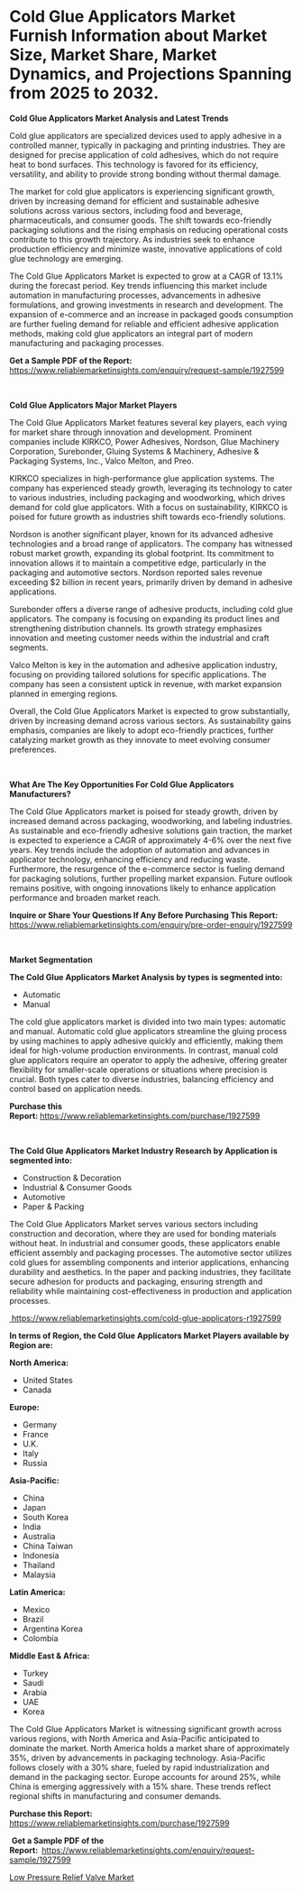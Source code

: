 <p><h1>Cold Glue Applicators Market Furnish Information about Market Size, Market Share, Market Dynamics, and Projections Spanning from 2025 to 2032.</h1></p><p><strong>Cold Glue Applicators Market Analysis and Latest Trends</strong></p>
<p><p>Cold glue applicators are specialized devices used to apply adhesive in a controlled manner, typically in packaging and printing industries. They are designed for precise application of cold adhesives, which do not require heat to bond surfaces. This technology is favored for its efficiency, versatility, and ability to provide strong bonding without thermal damage.</p><p>The market for cold glue applicators is experiencing significant growth, driven by increasing demand for efficient and sustainable adhesive solutions across various sectors, including food and beverage, pharmaceuticals, and consumer goods. The shift towards eco-friendly packaging solutions and the rising emphasis on reducing operational costs contribute to this growth trajectory. As industries seek to enhance production efficiency and minimize waste, innovative applications of cold glue technology are emerging.</p><p>The Cold Glue Applicators Market is expected to grow at a CAGR of 13.1% during the forecast period. Key trends influencing this market include automation in manufacturing processes, advancements in adhesive formulations, and growing investments in research and development. The expansion of e-commerce and an increase in packaged goods consumption are further fueling demand for reliable and efficient adhesive application methods, making cold glue applicators an integral part of modern manufacturing and packaging processes.</p></p>
<p><strong>Get a Sample PDF of the Report:&nbsp;</strong> <a href="https://www.reliablemarketinsights.com/enquiry/request-sample/1927599?utm_campaign=3507&utm_medium=2&utm_source=Github&utm_content=ia&utm_term=28032025&utm_id=cold-glue-applicators">https://www.reliablemarketinsights.com/enquiry/request-sample/1927599</a></p>
<p>&nbsp;</p>
<p><strong>Cold Glue Applicators Major Market Players</strong></p>
<p><p>The Cold Glue Applicators Market features several key players, each vying for market share through innovation and development. Prominent companies include KIRKCO, Power Adhesives, Nordson, Glue Machinery Corporation, Surebonder, Gluing Systems & Machinery, Adhesive & Packaging Systems, Inc., Valco Melton, and Preo.</p><p>KIRKCO specializes in high-performance glue application systems. The company has experienced steady growth, leveraging its technology to cater to various industries, including packaging and woodworking, which drives demand for cold glue applicators. With a focus on sustainability, KIRKCO is poised for future growth as industries shift towards eco-friendly solutions.</p><p>Nordson is another significant player, known for its advanced adhesive technologies and a broad range of applicators. The company has witnessed robust market growth, expanding its global footprint. Its commitment to innovation allows it to maintain a competitive edge, particularly in the packaging and automotive sectors. Nordson reported sales revenue exceeding $2 billion in recent years, primarily driven by demand in adhesive applications.</p><p>Surebonder offers a diverse range of adhesive products, including cold glue applicators. The company is focusing on expanding its product lines and strengthening distribution channels. Its growth strategy emphasizes innovation and meeting customer needs within the industrial and craft segments.</p><p>Valco Melton is key in the automation and adhesive application industry, focusing on providing tailored solutions for specific applications. The company has seen a consistent uptick in revenue, with market expansion planned in emerging regions.</p><p>Overall, the Cold Glue Applicators Market is expected to grow substantially, driven by increasing demand across various sectors. As sustainability gains emphasis, companies are likely to adopt eco-friendly practices, further catalyzing market growth as they innovate to meet evolving consumer preferences.</p></p>
<p>&nbsp;</p>
<p><strong>What Are The Key Opportunities For Cold Glue Applicators Manufacturers?</strong></p>
<p><p>The Cold Glue Applicators market is poised for steady growth, driven by increased demand across packaging, woodworking, and labeling industries. As sustainable and eco-friendly adhesive solutions gain traction, the market is expected to experience a CAGR of approximately 4-6% over the next five years. Key trends include the adoption of automation and advances in applicator technology, enhancing efficiency and reducing waste. Furthermore, the resurgence of the e-commerce sector is fueling demand for packaging solutions, further propelling market expansion. Future outlook remains positive, with ongoing innovations likely to enhance application performance and broaden market reach.</p></p>
<p><strong>Inquire or Share Your Questions If Any Before Purchasing This Report:</strong> <a href="https://www.reliablemarketinsights.com/enquiry/pre-order-enquiry/1927599?utm_campaign=3507&utm_medium=2&utm_source=Github&utm_content=ia&utm_term=28032025&utm_id=cold-glue-applicators">https://www.reliablemarketinsights.com/enquiry/pre-order-enquiry/1927599</a></p>
<p>&nbsp;</p>
<p><strong>Market Segmentation</strong></p>
<p><strong>The Cold Glue Applicators Market Analysis by types is segmented into:</strong></p>
<p><ul><li>Automatic</li><li>Manual</li></ul></p>
<p><p>The cold glue applicators market is divided into two main types: automatic and manual. Automatic cold glue applicators streamline the gluing process by using machines to apply adhesive quickly and efficiently, making them ideal for high-volume production environments. In contrast, manual cold glue applicators require an operator to apply the adhesive, offering greater flexibility for smaller-scale operations or situations where precision is crucial. Both types cater to diverse industries, balancing efficiency and control based on application needs.</p></p>
<p><strong>Purchase this Report:&nbsp;</strong><a href="https://www.reliablemarketinsights.com/purchase/1927599?utm_campaign=3507&utm_medium=2&utm_source=Github&utm_content=ia&utm_term=28032025&utm_id=cold-glue-applicators">https://www.reliablemarketinsights.com/purchase/1927599</a></p>
<p>&nbsp;</p>
<p><strong>The Cold Glue Applicators Market Industry Research by Application is segmented into:</strong></p>
<p><ul><li>Construction & Decoration</li><li>Industrial & Consumer Goods</li><li>Automotive</li><li>Paper & Packing</li></ul></p>
<p><p>The Cold Glue Applicators Market serves various sectors including construction and decoration, where they are used for bonding materials without heat. In industrial and consumer goods, these applicators enable efficient assembly and packaging processes. The automotive sector utilizes cold glues for assembling components and interior applications, enhancing durability and aesthetics. In the paper and packing industries, they facilitate secure adhesion for products and packaging, ensuring strength and reliability while maintaining cost-effectiveness in production and application processes.</p></p>
<p><a href="https://www.reliablemarketinsights.com/cold-glue-applicators-r1927599?utm_campaign=3507&utm_medium=2&utm_source=Github&utm_content=ia&utm_term=28032025&utm_id=cold-glue-applicators">&nbsp;https://www.reliablemarketinsights.com/cold-glue-applicators-r1927599</a></p>
<p><strong>In terms of Region, the Cold Glue Applicators Market Players available by Region are:</strong></p>
<p>
    <p> <strong> North America: </strong>
        <ul>
            <li>United States</li>
            <li>Canada</li>
        </ul>
        </p> 
    <p> <strong> Europe: </strong>
        <ul>
            <li>Germany</li>
            <li>France</li>
            <li>U.K.</li>
            <li>Italy</li>
            <li>Russia</li>
        </ul>
        </p> 
    <p> <strong> Asia-Pacific: </strong>
        <ul>
            <li>China</li>
            <li>Japan</li>
            <li>South Korea</li>
            <li>India</li>
            <li>Australia</li>
            <li>China Taiwan</li>
            <li>Indonesia</li>
            <li>Thailand</li>
            <li>Malaysia</li>
        </ul>
        </p> 
    <p> <strong> Latin America: </strong>
        <ul>
            <li>Mexico</li>
            <li>Brazil</li>
            <li>Argentina Korea</li>
            <li>Colombia</li>
        </ul>
        </p> 
    <p> <strong> Middle East & Africa: </strong>
        <ul>
            <li>Turkey</li>
            <li>Saudi</li>
            <li>Arabia</li>
            <li>UAE</li>
            <li>Korea</li>
        </ul>
    </p>
    </p>
<p><p>The Cold Glue Applicators Market is witnessing significant growth across various regions, with North America and Asia-Pacific anticipated to dominate the market. North America holds a market share of approximately 35%, driven by advancements in packaging technology. Asia-Pacific follows closely with a 30% share, fueled by rapid industrialization and demand in the packaging sector. Europe accounts for around 25%, while China is emerging aggressively with a 15% share. These trends reflect regional shifts in manufacturing and consumer demands.</p></p>
<p><strong>Purchase this Report: </strong><a href="https://www.reliablemarketinsights.com/purchase/1927599?utm_campaign=3507&utm_medium=2&utm_source=Github&utm_content=ia&utm_term=28032025&utm_id=cold-glue-applicators">https://www.reliablemarketinsights.com/purchase/1927599</a></p>
<p>&nbsp;<strong>Get a Sample PDF of the Report:&nbsp;&nbsp;</strong><a href="https://www.reliablemarketinsights.com/enquiry/request-sample/1927599?utm_campaign=3507&utm_medium=2&utm_source=Github&utm_content=ia&utm_term=28032025&utm_id=cold-glue-applicators">https://www.reliablemarketinsights.com/enquiry/request-sample/1927599</a></p>
<p><strong></strong></p>
<p><p><a href="https://github.com/belhejmawoue/Market-Research-Report-List-1/blob/main/low-pressure-relief-valve-market.md?utm_campaign=3507&utm_medium=2&utm_source=Github&utm_content=ia&utm_term=28032025&utm_id=cold-glue-applicators">Low Pressure Relief Valve Market</a></p></p>